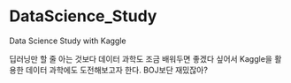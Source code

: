 # DataScience_Study
Data Science Study with Kaggle

딥러닝만 할 줄 아는 것보다 데이터 과학도 조금 배워두면 좋겠다 싶어서 Kaggle을 활용한 데이터 과학에도 도전해보고자 한다.
BOJ보단 재밌잖아?